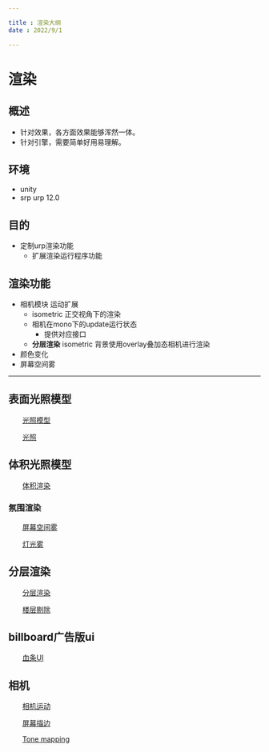 ```yaml
--- 

title : 渲染大纲
date : 2022/9/1

---
```


# 渲染

## 概述

- 针对效果，各方面效果能够浑然一体。
- 针对引擎，需要简单好用易理解。

## 环境

- unity
- srp urp 12.0

## 目的

- 定制urp渲染功能
    - 扩展渲染运行程序功能

## 渲染功能

- 相机模块 运动扩展
    - isometric 正交视角下的渲染
    - 相机在mono下的update运行状态
        - 提供对应接口
    - **分层渲染** isometric 背景使用overlay叠加态相机进行渲染
- 颜色变化
- 屏幕空间雾



---

## 表面光照模型

&emsp;&emsp;[光照模型]()

&emsp;&emsp;[光照]()

## 体积光照模型

&emsp;&emsp;[体积渲染]()

### 氛围渲染

&emsp;&emsp;[屏幕空间雾](【技术文档】屏幕空间雾.md)

&emsp;&emsp;[灯光雾]()

## 分层渲染

&emsp;&emsp;[分层渲染]()

&emsp;&emsp;[楼层剔除]()

## billboard广告版ui

&emsp;&emsp;[血条UI]()

## 相机

&emsp;&emsp;[相机运动]()

&emsp;&emsp;[屏幕描边]()

&emsp;&emsp;[Tone mapping]()


